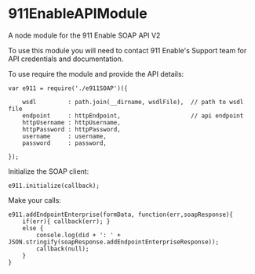 911EnableAPIModule
==================

A node module for the 911 Enable SOAP API V2

To use this module you will need to contact 911 Enable's Support team for API credentials and documentation.

To use require the module and provide the API details:

	var e911 = require('./e911SOAP')({

		wsdl         : path.join(__dirname, wsdlFile),	// path to wsdl file
		endpoint     : httpEndpoint,					// api endpoint
		httpUsername : httpUsername,
		httpPassword : httpPassword,
		username     : username,
		password     : password,

	});


Initialize the SOAP client:

	e911.initialize(callback);


Make your calls:

	e911.addEndpointEnterprise(formData, function(err,soapResponse){
		if(err){ callback(err); }
		else { 
			console.log(did + ': ' + JSON.stringify(soapResponse.addEndpointEnterpriseResponse));
			callback(null); 
		}
	}